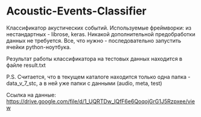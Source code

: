 # Acoustic-Events-Classifier
Классификатор акустических событий. Используемые фреймворки: из нестандартных - librose, keras.
Никакой дополнительной предобработки данных не требуется. Все, что нужно - последовательно запустить ячейки python-ноутбука.

Результат работы классификатора на тестовых данных находится в файле result.txt

P.S. Считается, что в текущем каталоге находится только одна папка - data_v_7_stc, а в ней уже папки с данными (audio, meta, test)

Ccылка на данные: https://drive.google.com/file/d/1_UQRTDw_lQfF6e6QoqojGrG1J5Rzpxee/view